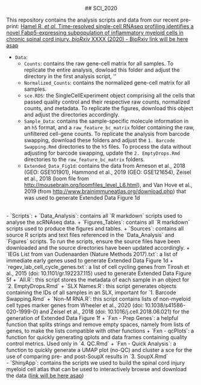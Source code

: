﻿<center> 
## SCI_2020
 </center> 
 
This repository contains the analysis scripts and data from our recent pre-print: <a href="link here when availableXX" target="_blank"> Hamel R, <i>et al</i>. Time-resolved single-cell RNAseq profiling identifies a novel Fabp5-expressing subpopulation of inflammatory myeloid cells in chronic spinal cord injury. <i>bioRxiv</i> XXXX (2020) - BioRxiv link will be here asap</a>

- `Data`:  
    + `Counts`: contains the raw gene-cell matrix for all samples. To replicate the entire analysis, dowload this folder and adjust the directory in the first analysis script, ''  
    + `Normalized_Counts`: contains the normalized gene-cell matrix for all samples.
    + `sce.RDS`: the SingleCellExperiment object comprising all the cells that passed quality control and their respective raw counts, normalized counts, and metadata. To replicate the figures, download this object and adjust the directories accordingly.
    + `Sample_Data`: contains the sample-specific molecule information in an `h5` format, and a `raw_feature_bc_matrix` folder containing the raw, unfiltered cell-gene counts. To replicate the analysis from barcode swapping, download these folders and adjust the `1. Barcode Swapping.Rmd` directories to the `h5` files. To process the data without adjusting for barcode swapping, update the `2. EmptyDrops.Rmd` directories to the `raw_feature_bc_matrix` folders.
    + `Extended_Data_Fig1d`: contains the data from Arneson et al., 2018 (GEO: GSE101901), Hammond et al., 2019 (GEO: GSE121654), Zeisel et al., 2018 (loom file from http://mousebrain.org/loomfiles_level_L6.html), and Van Hove et al., 2019 (from http://www.brainimmuneatlas.org/download.php) that was used to generate Extended Data Figure 1d
<br>
- `Scripts`:
    + `Data_Analysis`: contains all `R markdown` scripts used to analyse the scRNAseq data.
    + `Figures_Tables`: contains all `R markdown` scripts used to produce the figures and tables.
    + `Sources`: contains all source R scripts and text files referenced in the `Data_Analysis` and `Figures` scripts. To run the scripts, ensure the source files have been downloaded and the source directories have been updated accordingly.
        + `IEGs List from van Oudenaarden (Nature Methods 2017).txt`: a list of immediate early genes used to generate Extended Data Figure 1d
        + `regev_lab_cell_cycle_genes.txt`: a list of cell cycling genes from Tirosh et al., 2015 (doi: 10.1101/gr.192237.115) used to generate Extended Data Figure 5f
        + `All.R`: this script stores the metadata of each sample in an object for `2. EmptyDrops.Rmd`
        + `SLX Names.R`: this script generates objects containing the IDs of all samples in an SLX, important for `1. Barcode Swapping.Rmd`
        + `Non-M RNA.R`: this script contains lists of non-myeloid cell types marker genes from Wheeler et al., 2020 (doi: 10.1038/s41586-020-1999-0) and Zeisel et al., 2018 (doi: 10.1016/j.cell.2018.06.021) for the generation of Extended Data Figure 1f
        + `Fxn - Prep Genes`: a helpful function that splits strings and remove empty spaces, namely from lists of genes, to make the lists compatible with other functions
         + `Fxn - qcPlots`: a function for quickly generating qplots and data frames containing quality control metrics. Used only in `4. QC.Rmd` 
         + `Fxn - Quick Analysis`: a function to quickly generate a UMAP plot (no-QC) and cluster a sce for the use of comparing pre- and post-SoupX results in `3. SoupX.Rmd`
<br>
- `ShinyApp`: contains the scripts we used to build the spinal cord injury myeloid cell atlas that can be used to interactively browse and download the data (<a href="link here when availableXX" target="_blank">link will be here asap</a>)